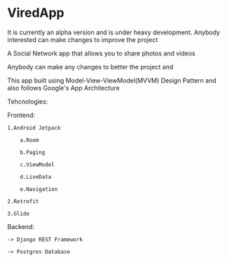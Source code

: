 # ViredApp

It is currently an alpha version and is under heavy development.
Anybody interested can make changes to improve the project 

A Social Network app that allows you to share photos and videos 

Anybody can make any changes to better the project and 

This app built using Model-View-ViewModel(MVVM) Design Pattern and also follows Google's App Architecture

Tehcnologies:

Frontend:

    1.Android Jetpack

        a.Room
  
        b.Paging
  
        c.ViewModel
  
        d.LiveData
  
        e.Navigation
  
    2.Retrofit

    3.Glide

Backend:

    -> Django REST Framework 
    
    -> Postgres Database
   
    
